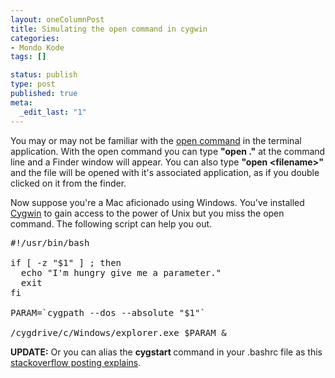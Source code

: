 ```yaml
--- 
layout: oneColumnPost
title: Simulating the open command in cygwin
categories: 
- Mondo Kode
tags: []

status: publish
type: post
published: true
meta: 
  _edit_last: "1"
---
```

You may or may not be familiar with the <a href="http://ss64.com/osx/open.html">open command</a> in the terminal application.  With the open command you can type
<strong>"open ."</strong>
at the command line and a Finder window will appear.  You can also type
<strong>"open &lt;filename&gt;"</strong>
 and the file will be opened with it's associated application, as if you double clicked on it from the finder.

Now suppose you're a Mac aficionado using Windows.  You've installed <a href="http://www.cygwin.com/">Cygwin</a> to gain access to the power of Unix but you miss the open command.  The following script can help you out.

<pre lang="bash">
#!/usr/bin/bash

if [ -z "$1" ] ; then
  echo "I'm hungry give me a parameter."
  exit
fi

PARAM=`cygpath --dos --absolute "$1"`

/cygdrive/c/Windows/explorer.exe $PARAM &
</pre>

<strong>UPDATE:</strong> Or you can alias the <strong>cygstart </strong>command in your .bashrc file as this <a href="http://stackoverflow.com/questions/577595/open-a-file-from-cygwin" >stackoverflow posting explains</a>.
